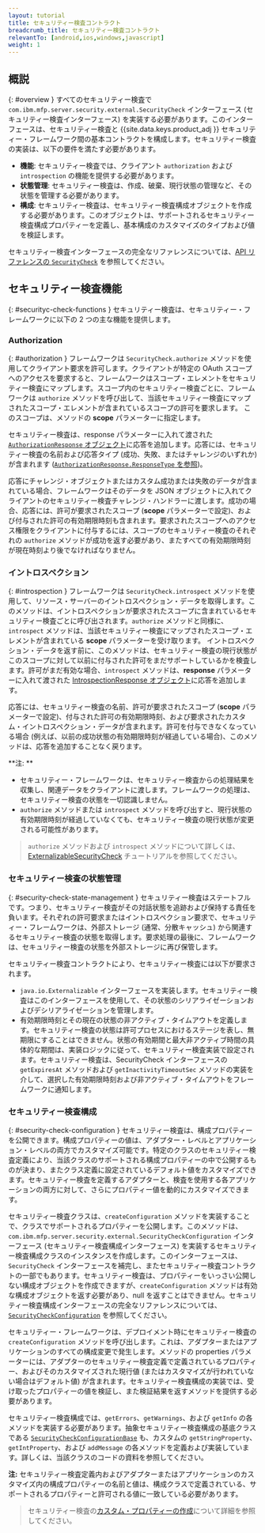```yaml
---
layout: tutorial
title: セキュリティー検査コントラクト
breadcrumb_title: セキュリティー検査コントラクト
relevantTo: [android,ios,windows,javascript]
weight: 1
---
```

<!-- NLS_CHARSET=UTF-8 -->
## 概説
{: #overview }
すべてのセキュリティー検査で `com.ibm.mfp.server.security.external.SecurityCheck` インターフェース (セキュリティー検査インターフェース) を実装する必要があります。このインターフェースは、セキュリティー検査と {{site.data.keys.product_adj }} セキュリティー・フレームワーク間の基本コントラクトを構成します。セキュリティー検査の実装は、以下の要件を満たす必要があります。

* **機能**: セキュリティー検査では、クライアント `authorization` および `introspection` の機能を提供する必要があります。
* **状態管理**: セキュリティー検査は、作成、破棄、現行状態の管理など、その状態を管理する必要があります。
* **構成**: セキュリティー検査は、セキュリティー検査構成オブジェクトを作成する必要があります。このオブジェクトは、サポートされるセキュリティー検査構成プロパティーを定義し、基本構成のカスタマイズのタイプおよび値を検証します。

セキュリティー検査インターフェースの完全なリファレンスについては、[API リファレンスの `SecurityCheck`](http://www.ibm.com/support/knowledgecenter/en/SSHS8R_8.0.0/com.ibm.worklight.apiref.doc/html/refjava-mfp-server/html/com/ibm/mfp/server/security/external/checks/SecurityCheck.html?view=kc) を参照してください。

## セキュリティー検査機能
{: #securityc-check-functions }
セキュリティー検査は、セキュリティー・フレームワークに以下の 2 つの主な機能を提供します。

### Authorization
{: #authorization }
フレームワークは `SecurityCheck.authorize` メソッドを使用してクライアント要求を許可します。クライアントが特定の OAuth スコープへのアクセスを要求すると、フレームワークはスコープ・エレメントをセキュリティー検査にマップします。スコープ内のセキュリティー検査ごとに、フレームワークは `authorize` メソッドを呼び出して、当該セキュリティー検査にマップされたスコープ・エレメントが含まれているスコープの許可を要求します。
このスコープは、メソッドの **scope** パラメーターに指定します。 

セキュリティー検査は、response パラメーターに入れて渡された [`AuthorizationResponse` オブジェクト](http://www.ibm.com/support/knowledgecenter/en/SSHS8R_8.0.0/com.ibm.worklight.apiref.doc/html/refjava-mfp-server/html/com/ibm/mfp/server/security/external/checks/AuthorizationResponse.html?view=kc)に応答を追加します。応答には、セキュリティー検査の名前および応答タイプ (成功、失敗、またはチャレンジのいずれか) が含まれます ([`AuthorizationResponse.ResponseType` を参照](http://www.ibm.com/support/knowledgecenter/en/SSHS8R_8.0.0/com.ibm.worklight.apiref.doc/html/refjava-mfp-server/html/com/ibm/mfp/server/security/external/checks/AuthorizationResponse.ResponseType.html?view=kc))。

応答にチャレンジ・オブジェクトまたはカスタム成功または失敗のデータが含まれている場合、フレームワークはそのデータを JSON オブジェクトに入れてクライアントのセキュリティー検査チャレンジ・ハンドラーに渡します。成功の場合、応答には、許可が要求されたスコープ (**scope** パラメーターで設定)、および付与された許可の有効期限時刻も含まれます。要求されたスコープへのアクセス権限をクライアントに付与するには、スコープのセキュリティー検査のそれぞれの `authorize` メソッドが成功を返す必要があり、またすべての有効期限時刻が現在時刻より後でなければなりません。

### イントロスペクション
{: #introspection }
フレームワークは `SecurityCheck.introspect` メソッドを使用して、リソース・サーバーのイントロスペクション・データを取得します。このメソッドは、イントロスペクションが要求されたスコープに含まれているセキュリティー検査ごとに呼び出されます。`authorize` メソッドと同様に、`introspect` メソッドは、当該セキュリティー検査にマップされたスコープ・エレメントが含まれている **scope** パラメーターを受け取ります。
イントロスペクション・データを返す前に、このメソッドは、セキュリティー検査の現行状態がこのスコープに対して以前に付与された許可をまだサポートしているかを検査します。許可がまだ有効な場合、`introspect` メソッドは、**response** パラメーターに入れて渡された [IntrospectionResponse オブジェクト](http://www.ibm.com/support/knowledgecenter/en/SSHS8R_8.0.0/com.ibm.worklight.apiref.doc/html/refjava-mfp-server/html/com/ibm/mfp/server/security/external/checks/IntrospectionResponse.html?view=kc)に応答を追加します。

応答には、セキュリティー検査の名前、許可が要求されたスコープ (**scope** パラメーターで設定)、付与された許可の有効期限時刻、および要求されたカスタム・イントロスペクション・データが含まれます。許可を付与できなくなっている場合 (例えば、以前の成功状態の有効期限時刻が経過している場合)、このメソッドは、応答を追加することなく戻ります。

**注:
**

* セキュリティー・フレームワークは、セキュリティー検査からの処理結果を収集し、関連データをクライアントに渡します。フレームワークの処理は、セキュリティー検査の状態を一切認識しません。
* `authorize` メソッドまたは `introspect` メソッドを呼び出すと、現行状態の有効期限時刻が経過していなくても、セキュリティー検査の現行状態が変更される可能性があります。 

> `authorize` メソッドおよび `introspect` メソッドについて詳しくは、[ExternalizableSecurityCheck](../../externalizable-security-check) チュートリアルを参照してください。

### セキュリティー検査の状態管理
{: #security-check-state-management }
セキュリティー検査はステートフルです。つまり、セキュリティー検査がその対話状態を追跡および保持する責任を負います。それぞれの許可要求またはイントロスペクション要求で、セキュリティー・フレームワークは、外部ストレージ (通常、分散キャッシュ) から関連するセキュリティー検査の状態を取得します。要求処理の最後に、フレームワークは、セキュリティー検査の状態を外部ストレージに再び保管します。

セキュリティー検査コントラクトにより、セキュリティー検査には以下が要求されます。

* `java.io.Externalizable` インターフェースを実装します。セキュリティー検査はこのインターフェースを使用して、その状態のシリアライゼーションおよびデシリアライゼーションを管理します。
* 有効期限時刻とその現在の状態の非アクティブ・タイムアウトを定義します。セキュリティー検査の状態は許可プロセスにおけるステージを表し、無期限にすることはできません。状態の有効期間と最大非アクティブ時間の具体的な期間は、実装ロジックに従って、セキュリティー検査実装で設定されます。セキュリティー検査は、SecurityCheck インターフェースの `getExpiresAt` メソッドおよび `getInactivityTimeoutSec` メソッドの実装を介して、選択した有効期限時刻および非アクティブ・タイムアウトをフレームワークに通知します。

### セキュリティー検査構成
{: #security-check-configuration }
セキュリティー検査は、構成プロパティーを公開できます。構成プロパティーの値は、アダプター・レベルとアプリケーション・レベルの両方でカスタマイズ可能です。特定のクラスのセキュリティー検査定義により、当該クラスのサポートされる構成プロパティーの中で公開するものが決まり、またクラス定義に設定されているデフォルト値をカスタマイズできます。セキュリティー検査を定義するアダプターと、検査を使用する各アプリケーションの両方に対して、さらにプロパティー値を動的にカスタマイズできます。

セキュリティー検査クラスは、`createConfiguration` メソッドを実装することで、クラスでサポートされるプロパティーを公開します。このメソッドは、`com.ibm.mfp.server.security.external.SecurityCheckConfiguration` インターフェース (セキュリティー検査構成インターフェース) を実装するセキュリティー検査構成クラスのインスタンスを作成します。このインターフェースは、`SecurityCheck` インターフェースを補完し、またセキュリティー検査コントラクトの一部でもあります。セキュリティー検査は、プロパティーをいっさい公開しない構成オブジェクトを作成できますが、`createConfiguration` メソッドは有効な構成オブジェクトを返す必要があり、null を返すことはできません。セキュリティー検査構成インターフェースの完全なリファレンスについては、[`SecurityCheckConfiguration`](http://www.ibm.com/support/knowledgecenter/en/SSHS8R_8.0.0/com.ibm.worklight.apiref.doc/html/refjava-mfp-server/html/com/ibm/mfp/server/security/external/checks/SecurityCheckConfiguration.html?view=kc) を参照してください。 

セキュリティー・フレームワークは、デプロイメント時にセキュリティー検査の `createConfiguration` メソッドを呼び出します。これは、アダプターまたはアプリケーションのすべての構成変更で発生します。メソッドの properties パラメーターには、アダプターのセキュリティー検査定義で定義されているプロパティー、およびそのカスタマイズされた現行値 (またはカスタマイズが行われていない場合はデフォルト値) が含まれます。セキュリティー検査構成の実装では、受け取ったプロパティーの値を検証し、また検証結果を返すメソッドを提供する必要があります。

セキュリティー検査構成では、`getErrors`、`getWarnings`、および `getInfo` の各メソッドを実装する必要があります。抽象セキュリティー検査構成の基底クラスである [`SecurityCheckConfigurationBase`](http://www.ibm.com/support/knowledgecenter/en/SSHS8R_8.0.0/com.ibm.worklight.apiref.doc/html/refjava-mfp-server/html/com/ibm/mfp/server/security/external/checks/impl/SecurityCheckConfigurationBase.html?view=kc) も、カスタムの `getStringProperty`、`getIntProperty`、および `addMessage` の各メソッドを定義および実装しています。詳しくは、当該クラスのコードの資料を参照してください。

**注:** セキュリティー検査定義内およびアダプターまたはアプリケーションのカスタマイズ内の構成プロパティーの名前と値は、構成クラスで定義されている、サポートされるプロパティーと許可される値に一致している必要があります。

> セキュリティー検査の[カスタム・プロパティーの作成](../#security-check-configuration)について詳細を参照してください。
